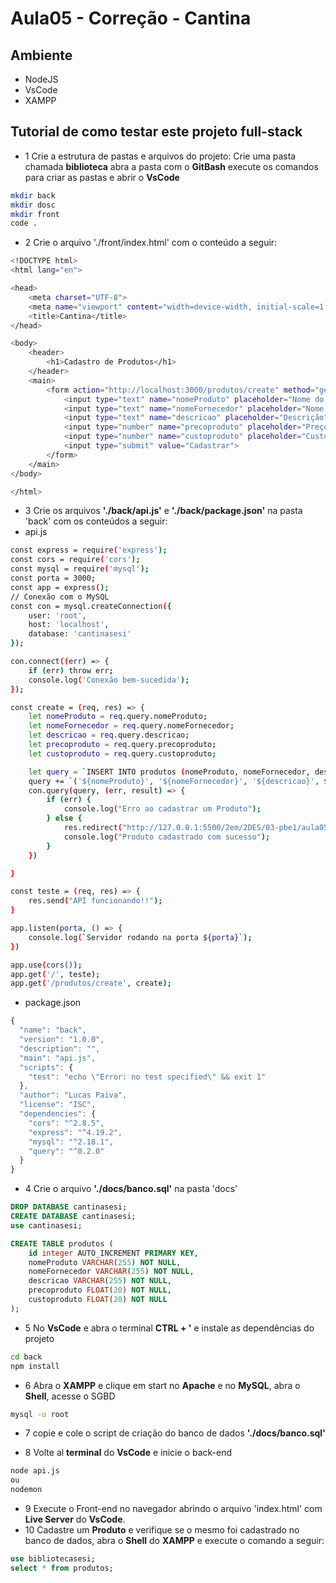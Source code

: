 # Aula05 - Correção - Cantina

## Ambiente
- NodeJS
- VsCode
- XAMPP

## Tutorial de como testar este projeto full-stack
- 1 Crie a estrutura de pastas e arquivos do projeto: Crie uma pasta chamada **biblioteca** abra a pasta com o **GitBash** execute os comandos para criar as pastas e abrir o **VsCode**

```bash
mkdir back
mkdir dosc
mkdir front
code .
```
- 2 Crie o arquivo './front/index.html' com o conteúdo a seguir:

```bash
<!DOCTYPE html>
<html lang="en">

<head>
    <meta charset="UTF-8">
    <meta name="viewport" content="width=device-width, initial-scale=1.0">
    <title>Cantina</title>
</head>

<body>
    <header>
        <h1>Cadastro de Produtos</h1>
    </header>
    <main>
        <form action="http://localhost:3000/produtos/create" method="get">
            <input type="text" name="nomeProduto" placeholder="Nome do Produto" required>
            <input type="text" name="nomeFornecedor" placeholder="Nome do Fornecedor" required>
            <input type="text" name="descricao" placeholder="Descrição" required>
            <input type="number" name="precoproduto" placeholder="Preço do Produto" required>
            <input type="number" name="custoproduto" placeholder="Custo do Produto" required>
            <input type="submit" value="Cadastrar">
        </form>
    </main>
</body>

</html>
```

- 3 Crie os arquivos **'./back/api.js'** e **'./back/package.json'** na pasta 'back' com os conteúdos a seguir:
- api.js
```bash
const express = require('express');
const cors = require('cors');
const mysql = require('mysql');
const porta = 3000;
const app = express();
// Conexão com o MySQL
const con = mysql.createConnection({
    user: 'root',
    host: 'localhost',
    database: 'cantinasesi'
});

con.connect((err) => {
    if (err) throw err;
    console.log('Conexão bem-sucedida');
});

const create = (req, res) => {
    let nomeProduto = req.query.nomeProduto;
    let nomeFornecedor = req.query.nomeFornecedor;
    let descricao = req.query.descricao;
    let precoproduto = req.query.precoproduto;
    let custoproduto = req.query.custoproduto;

    let query = `INSERT INTO produtos (nomeProduto, nomeFornecedor, descricao, precoproduto, custoproduto) VALUES`
    query += `('${nomeProduto}', '${nomeFornecedor}', '${descricao}', ${precoproduto}, ${custoproduto});`
    con.query(query, (err, result) => {
        if (err) {
            console.log("Erro ao cadastrar um Produto");
        } else {
            res.redirect("http://127.0.0.1:5500/2em/2DES/03-pbe1/aula05/CANTINA-CORRE%C3%87%C3%83O/FRONT/index.html");
            console.log("Produto cadastrado com sucesso");
        }
    })

}

const teste = (req, res) => {
    res.send("API funcionando!!");
}

app.listen(porta, () => {
    console.log(`Servidor rodando na porta ${porta}`);
})

app.use(cors());
app.get('/', teste);
app.get('/produtos/create', create);
```
- package.json
```js
{
  "name": "back",
  "version": "1.0.0",
  "description": "",
  "main": "api.js",
  "scripts": {
    "test": "echo \"Error: no test specified\" && exit 1"
  },
  "author": "Lucas Paiva",
  "license": "ISC",
  "dependencies": {
    "cors": "^2.8.5",
    "express": "^4.19.2",
    "mysql": "^2.18.1",
    "query": "^0.2.0"
  }
}
```

- 4 Crie o arquivo **'./docs/banco.sql'** na pasta 'docs'
```sql
DROP DATABASE cantinasesi;
CREATE DATABASE cantinasesi;
use cantinasesi;

CREATE TABLE produtos (
    id integer AUTO_INCREMENT PRIMARY KEY,
    nomeProduto VARCHAR(255) NOT NULL,
    nomeFornecedor VARCHAR(255) NOT NULL,
    descricao VARCHAR(255) NOT NULL,
    precoproduto FLOAT(20) NOT NULL,
    custoproduto FLOAT(20) NOT NULL
);
```
- 5 No **VsCode** e abra o terminal **CTRL + '** e instale as dependências do projeto
```bash
cd back
npm install
```
- 6 Abra o **XAMPP** e clique em start no **Apache** e no **MySQL**, abra o **Shell**, acesse o SGBD
```cmd
mysql -u root
```
- 7 copie e cole o script de criação do banco de dados **'./docs/banco.sql'**

- 8 Volte al **terminal** do **VsCode** e inicie o back-end
```bash
node api.js
ou 
nodemon
```
- 9 Execute o Front-end no navegador abrindo o arquivo 'index.html' com **Live Server** do **VsCode**.
- 10 Cadastre um **Produto** e verifique se o mesmo foi cadastrado no banco de dados, abra o **Shell** do **XAMPP** e execute o comando a seguir:
```sql
use bibliotecasesi;
select * from produtos;
```
